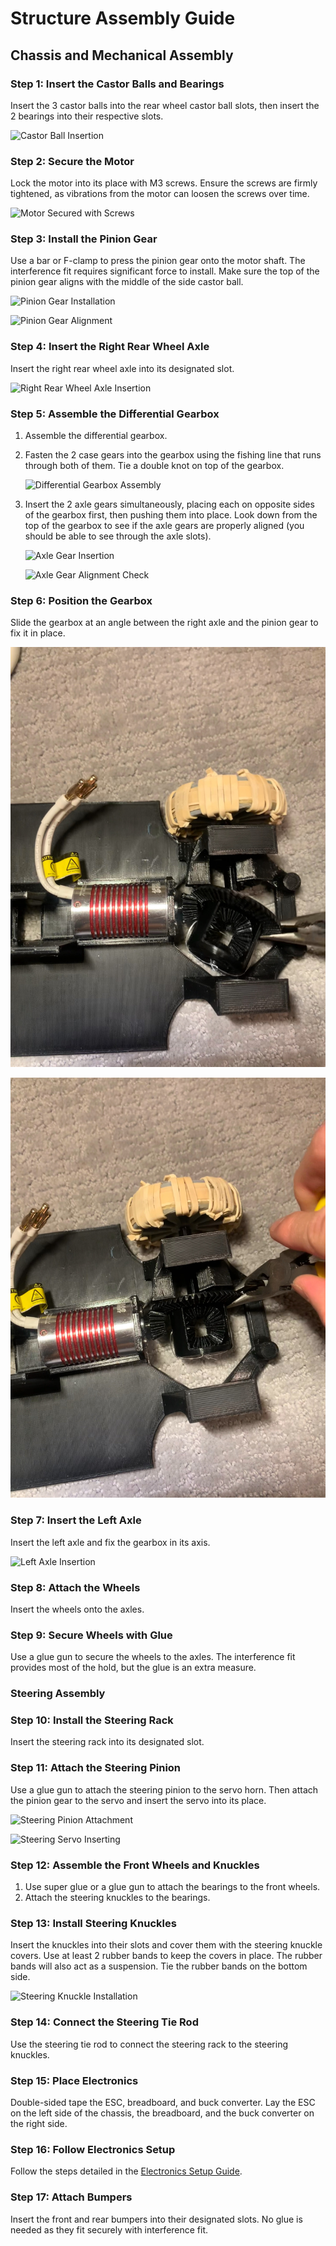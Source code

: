 # Structure Assembly Guide

## Chassis and Mechanical Assembly

### Step 1: Insert the Castor Balls and Bearings
Insert the 3 castor balls into the rear wheel castor ball slots, then insert the 2 bearings into their respective slots.

![Castor Ball Insertion](./images/Differential/castor_ball_insert.JPG)  <!-- Corrected path -->

### Step 2: Secure the Motor
Lock the motor into its place with M3 screws. Ensure the screws are firmly tightened, as vibrations from the motor can loosen the screws over time.

![Motor Secured with Screws](./images/Differential/motor_secure.JPG)  <!-- Corrected path -->

### Step 3: Install the Pinion Gear
Use a bar or F-clamp to press the pinion gear onto the motor shaft. The interference fit requires significant force to install. Make sure the top of the pinion gear aligns with the middle of the side castor ball.

![Pinion Gear Installation](./images/Differential/diff_pinion_clamping.JPG)  <!-- Corrected path -->

![Pinion Gear Alignment](./images/Differential/diff_pinion_line_up.JPG)  <!-- Corrected path -->

### Step 4: Insert the Right Rear Wheel Axle
Insert the right rear wheel axle into its designated slot.

![Right Rear Wheel Axle Insertion](./images/Differential/diff_right_axle_inserting.JPG)  <!-- Corrected path -->

### Step 5: Assemble the Differential Gearbox
1. Assemble the differential gearbox.
2. Fasten the 2 case gears into the gearbox using the fishing line that runs through both of them. Tie a double knot on top of the gearbox.
   
   ![Differential Gearbox Assembly](./images/Differential/diff_case_gear_fish_line_untied.JPG)  <!-- Corrected path -->
   
3. Insert the 2 axle gears simultaneously, placing each on opposite sides of the gearbox first, then pushing them into place. Look down from the top of the gearbox to see if the axle gears are properly aligned (you should be able to see through the axle slots).

   ![Axle Gear Insertion](./images/Differential/diff_axle_gears_opposite_side.JPG)  <!-- Corrected path -->

   ![Axle Gear Alignment Check](./images/Differential/diff_checking_axle_gear_allignment.JPG)  <!-- Corrected path -->

### Step 6: Position the Gearbox
Slide the gearbox at an angle between the right axle and the pinion gear to fix it in place.

![Gearbox Positioning](./images/Differential/gear_box_inserting.JPG)  <!-- Corrected path -->

![Gearbox Positioned](./images/Differential/gear_box_inserted.JPG)  <!-- Corrected path -->

### Step 7: Insert the Left Axle
Insert the left axle and fix the gearbox in its axis.

![Left Axle Insertion](./images/Differential/diff_left_axle_inserted.JPG)  <!-- Corrected path -->

### Step 8: Attach the Wheels
Insert the wheels onto the axles.

### Step 9: Secure Wheels with Glue
Use a glue gun to secure the wheels to the axles. The interference fit provides most of the hold, but the glue is an extra measure.

### Steering Assembly

### Step 10: Install the Steering Rack
Insert the steering rack into its designated slot.

### Step 11: Attach the Steering Pinion
Use a glue gun to attach the steering pinion to the servo horn. Then attach the pinion gear to the servo and insert the servo into its place.

![Steering Pinion Attachment](./images/Steering/steering_pinion_glued.JPG)  <!-- Corrected path -->

![Steering Servo Inserting](./images/Steering/steering_servo_inserting.JPG)  <!-- Corrected path -->

### Step 12: Assemble the Front Wheels and Knuckles
1. Use super glue or a glue gun to attach the bearings to the front wheels.
2. Attach the steering knuckles to the bearings.

### Step 13: Install Steering Knuckles
Insert the knuckles into their slots and cover them with the steering knuckle covers. Use at least 2 rubber bands to keep the covers in place. The rubber bands will also act as a suspension. Tie the rubber bands on the bottom side.

![Steering Knuckle Installation](./images/Steering/steering_knuckle_assembled_tied.JPG)  <!-- Corrected path -->

### Step 14: Connect the Steering Tie Rod
Use the steering tie rod to connect the steering rack to the steering knuckles.

### Step 15: Place Electronics
Double-sided tape the ESC, breadboard, and buck converter. Lay the ESC on the left side of the chassis, the breadboard, and the buck converter on the right side.

### Step 16: Follow Electronics Setup
Follow the steps detailed in the [Electronics Setup Guide](../../Electronics/README.md).

### Step 17: Attach Bumpers
Insert the front and rear bumpers into their designated slots. No glue is needed as they fit securely with interference fit.
